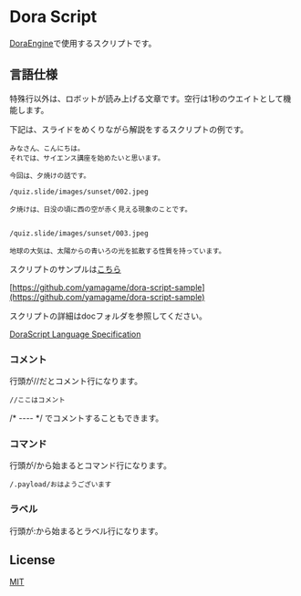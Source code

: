 # Dora Script

[DoraEngine](https://github.com/yamagame/dora-engine)で使用するスクリプトです。

## 言語仕様

特殊行以外は、ロボットが読み上げる文章です。空行は1秒のウエイトとして機能します。

下記は、スライドをめくりながら解説をするスクリプトの例です。

```
みなさん、こんにちは。
それでは、サイエンス講座を始めたいと思います。

今回は、夕焼けの話です。

/quiz.slide/images/sunset/002.jpeg

夕焼けは、日没の頃に西の空が赤く見える現象のことです。


/quiz.slide/images/sunset/003.jpeg

地球の大気は、太陽からの青いろの光を拡散する性質を持っています。
```

スクリプトのサンプルは[こちら](https://github.com/yamagame/https://github.com/yamagame/dora-script-sample)

[https://github.com/yamagame/dora-script-sample](https://github.com/yamagame/dora-script-sample)

スクリプトの詳細はdocフォルダを参照してください。

[DoraScript Language Specification](./doc/README.md)

### コメント

行頭が//だとコメント行になります。

```
//ここはコメント
```

/* ---- */ でコメントすることもできます。

### コマンド

行頭が/から始まるとコマンド行になります。

```
/.payload/おはようございます
```

### ラベル

行頭が:から始まるとラベル行になります。

## License

[MIT](LICENSE)
